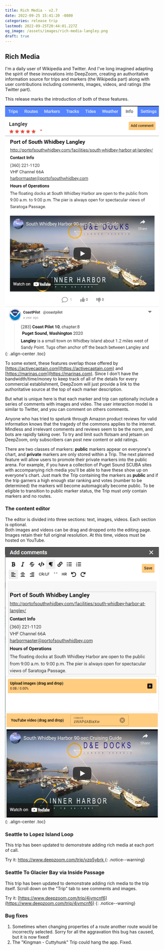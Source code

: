 ```yaml
---
title: Rich Media - v2.7
date: 2022-09-25 15:41:20 -0800
categories: release trip
lastmod: 2022-09-25T20:44:01.227Z
og_image: /assets/images/rich-media-langley.png
draft: true
---
```

## Rich Media
I'm a daily user of Wikipedia and Twitter.  And 
I've long imagined adapting the spirit of these innovations into DeepZoom, creating an authoritative information source for trips and markers (the Wikipedia part) along with user contributions including comments, images, videos, and ratings (the Twitter part).

This release marks the introduction of both of these features.

![](/assets/images/rich-media-langley.png){: .align-center .toc} 

To some extent, these features overlap those offered by [https://activecaptain.com](https://activecaptain.com) and [https://marinas.com](https://marinas.com).  Since I don't have the bandwidth/time/money to keep track of all of the details for every commercial establishment, DeepZoom will just provide a link to the authoritative source at the top of each marker description.

But what is unique here is that each marker and trip can optionally include a series of comments with images and video.  The user interaction model is similar to Twitter, and you can comment on others comments.

Anyone who has tried to spelunk through Amazon product reviews for valid information knows that the tragedy of the commons applies to the internet.  Mindless and irrelevant comments and reviews seem to be the norm, and bots are rapidly taking over.
To try and limit such flotsam and jetsam on DeepZoom, only subscribers can post new content or add ratings.

There are two classes of markers:  **public** markers appear on everyone's chart, and **private** markers are only stored within a Trip. The next planned feature will allow users to promote their private markers into the public arena.  For example, if you have a collection of Puget Sound SCUBA sites with accompanying rich media you'll be able to have these show up on everyone's chart.  Just mark the Trip containing the markers as **public** and if the trip garners a high enough star ranking and votes (number to be determined) the markers will become automagically become public.  To be eligible to transition to public marker status, the Trip must *only* contain markers and no routes.

### The content editor

The editor is divided into three sections: text, images, videos.  Each section is optional.  
Both images and videos can be drag and dropped onto the editing page. Images retain their full original resolution. At this time, videos must be hosted on YouTube. 


![](/assets/images/LangleyEdit.png){: .align-center .toc} 


### Seattle to Lopez Island Loop

This trip has been updated to demonstrate adding rich media at each port of call.

Try it: [  https://www.deepzoom.com/trip/yzp5ybrk ]( https://www.deepzoom.com/trip/yzp5ybrk)
{: .notice--warning}


### Seattle To Glacier Bay via Inside Passage

This trip has been updated to demonstrate adding rich media to the trip itself.
Scroll down on the "Trip" tab to see comments and images.

Try it: [https://www.deepzoom.com/trip/4jvmcnf6](https://www.deepzoom.com/trip/4jvmcnf6)
{: .notice--warning}

### Bug fixes

1. Sometimes when changing properties of a route another route would be incorrectly selected.  Sorry for all the aggravation this bug has caused, but it is now fixed!
2. The "Kingman - Cuttyhunk" Trip could hang the app.  Fixed.
